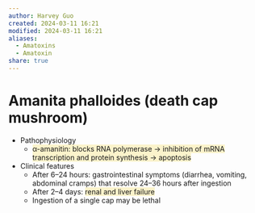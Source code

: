 ```yaml
---
author: Harvey Guo
created: 2024-03-11 16:21
modified: 2024-03-11 16:21
aliases:
  - Amatoxins
  - Amatoxin
share: true
---
```



# Amanita phalloides (death cap mushroom)
- Pathophysiology
	- <span style="background:rgba(240, 200, 0, 0.2)">α-amanitin: blocks RNA polymerase → inhibition of mRNA transcription and protein synthesis → apoptosis</span>
- Clinical features
	- After 6–24 hours: gastrointestinal symptoms (diarrhea, vomiting, abdominal cramps) that resolve 24–36 hours after ingestion
	- After 2–4 days: <span style="background:rgba(240, 200, 0, 0.2)">renal and liver failure</span>
	- Ingestion of a single cap may be lethal